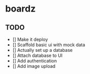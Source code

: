 # boardz

## TODO

- [] Make it deploy
- [] Scaffold basic ui with mock data
- [] Actually set up a database
- [] Attach database to UI
- [] Add authentication
- [] Add image upload
